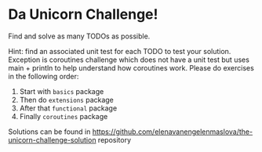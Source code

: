 # Da Unicorn Challenge!
Find and solve as many TODOs as possible.

Hint: find an associated unit test for each TODO to test your solution.
Exception is coroutines challenge which does not have a unit test but uses main + println to help understand how coroutines work.
Please do exercises in the following order:
1. Start with `basics` package
2. Then do `extensions` package
3. After that `functional` package
4. Finally `coroutines` package

Solutions can be found in https://github.com/elenavanengelenmaslova/the-unicorn-challenge-solution repository